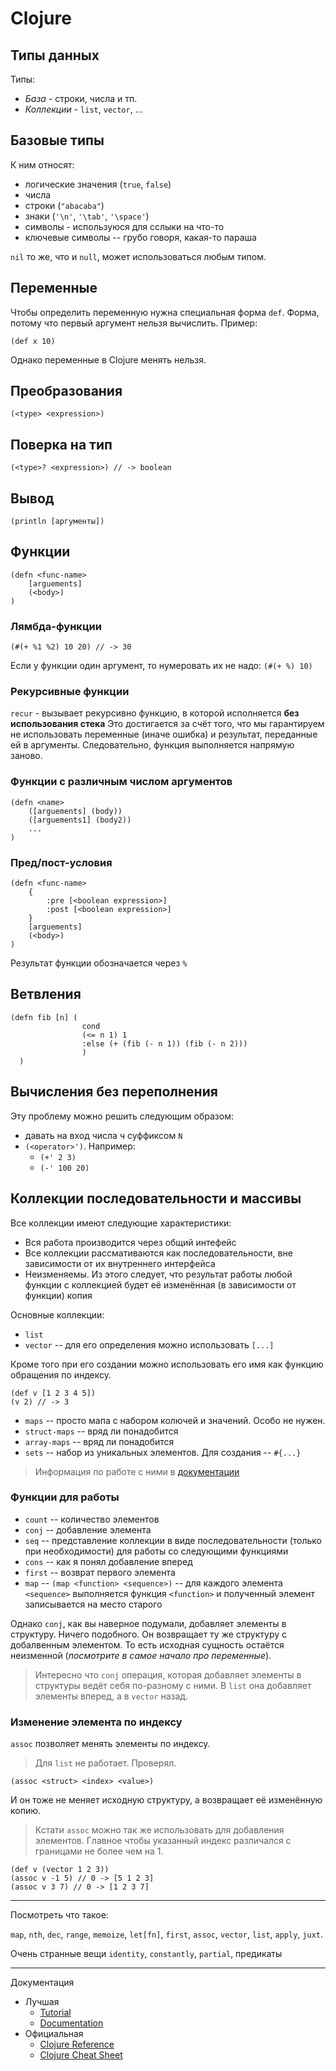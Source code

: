 # Clojure

## Типы данных

Типы:

* *База* - строки, числа и тп.
* *Коллекции* - `list`, `vector`, ...

## Базовые типы

К ним относят:
* логические значения (`true`, `false`)
* числа
* строки (`"abacaba"`)
* знаки (`'\n'`, `'\tab'`, `'\space'`)
* символы - используюся для сслыки на что-то
* ключевые символы -- грубо говоря, какая-то параша

`nil` то же, что и `null`, может использоваться любым типом.

## Переменные
Чтобы определить переменную нужна специальная форма `def`. Форма, потому что первый аргумент нельзя вычислить.
Пример:
```
(def x 10)
```
Однако переменные в Clojure менять нельзя.

## Преобразования
```
(<type> <expression>)
```

## Поверка на тип
```
(<type>? <expression>) // -> boolean
```

## Вывод
```
(println [аргументы])
```

## Функции
```
(defn <func-name>
    [arguements]
    (<body>)
)
```

### Лямбда-функции
```
(#(+ %1 %2) 10 20) // -> 30
```

Если у функции один аргумент, то нумеровать их не надо: `(#(+ %) 10)`

### Рекурсивные функции
`recur` - вызывает рекурсивно функцию, в которой исполняется **без использования стека** 
Это достигается за счёт того, что мы гарантируем не использовать переменные (иначе ошибка) и результат, переданные ей в аргументы. Следовательно, функция выполняется напрямую заново.

### Функции с различным числом аргументов
```
(defn <name> 
    ([arguements] (body))
    ([arguements1] (body2))
    ...
)
```

### Пред/пост-условия
```
(defn <func-name> 
    {
        :pre [<boolean expression>]
        :post [<boolean expression>]
    } 
    [arguements]
    (<body>)
)
```
Результат функции обозначается через `%`

## Ветвления
```
(defn fib [n] (
                cond
                (<= n 1) 1
                :else (+ (fib (- n 1)) (fib (- n 2)))
                )
  )
```
## Вычисления без переполнения
Эту проблему можно решить следующим образом:
* давать на вход числа ч суффиксом `N`
* `(<operator>')`. Например:
  * `(+' 2 3)` 
  * `(-' 100 20)` 

## Коллекции последовательности и массивы

Все коллекции имеют следующие характеристики:
* Вся работа производится через общий интефейс
* Все коллекции рассмативаются как последовательности, вне зависимости от их внутреннего интерфейса
* Неизменяемы. Из этого следует, что результат работы любой функции с коллекцией будет её изменённая (в зависимости от функции) копия
  
Основные коллекции:
* `list`
* `vector` -- для его определения можно использовать `[...]`

Кроме того при его создании можно использовать его имя как функцию обращения по индексу.
```
(def v [1 2 3 4 5])
(v 2) // -> 3
```
* `maps` -- просто мапа с набором колючей и значений. Особо не нужен.
* `struct-maps` -- вряд ли понадобится
* `array-maps` -- вряд ли понадобится
* `sets` -- набор из уникальных элементов. Для создания -- `#{...}`
> Информация по работе с ними в [документации][doc]

### Функции для работы
* `count` -- количество элементов
* `conj` -- добавление элемента
* `seq` -- представление коллекции в виде последовательности (только при необходимости) для работы со следующими функциями
* `cons` -- как я понял добавление вперед
* `first` -- возврат первого элемента
* `map` -- `(map <function> <sequence>)` -- для каждого элемента `<sequence>` выполняется функция `<function>` и полученный элемент записывается на место старого

Однако `conj`, как вы наверное подумали, добавляет элементы в структуру. Ничего подобного. Он возвращает ту же структуру с добалвенным элементом. То есть исходная сущность остаётся неизменной (_посмотрите в самое начало про переменные_).

> Интересно что `conj` операция, которая добавляет элементы в
> структуры ведёт себя по-разному с ними. В `list` она добавляет элементы вперед, а в `vector`
> назад.

### Изменение элемента по индексу
`assoc` позволяет менять элементы по индексу.
> Для `list` не работает. Проверял.
```
(assoc <struct> <index> <value>)
```
И он тоже не меняет исходную структуру, а возвращает её изменённую копию.
> Кстати `assoc` можно так же использовать для добавления элементов. Главное чтобы указанный индекс различался с границами не более чем на 1.
```
(def v (vector 1 2 3))
(assoc v -1 5) // 0 -> [5 1 2 3]
(assoc v 3 7) // 0 -> [1 2 3 7]
```
___
Посмотреть что такое:

`map`, `nth`, `dec`, 
`range`, `memoize`, `let[fn]`,
`first`, `assoc`, `vector`, `list`,
`apply`, `juxt`.

Очень странные вещи
`identity`, `constantly`, `partial`,
предикаты
___
Документация
* Лучшая
  * [Tutorial][tut]
  * [Documentation][doc]
* Официальная
  * [Clojure Reference](https://clojure.org/reference/documentation)
  * [Clojure Cheat Sheet](https://clojure.org/api/cheatsheet)

[tut]: https://alexott.net/ru/clojure/clojure-intro/#sec1
[doc]: https://clojuredocs.org/quickref